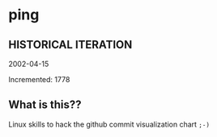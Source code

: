 # ping

## HISTORICAL ITERATION
2002-04-15

Incremented: 1778

## What is this?? 
Linux skills to hack the github commit visualization chart `;-)`
